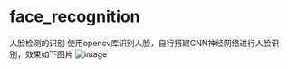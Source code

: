 # face_recognition
人脸检测的识别
使用opencv库识别人脸，自行搭建CNN神经网络进行人脸识别，效果如下图片
![image](https://github.com/github-sxw/face_recognition/T4NNP@3(CM[MNXTSLY)MD7Y.jpg)
